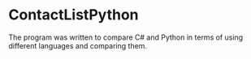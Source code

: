 # ContactListPython

The program was written to compare C# and Python in terms of using different languages and comparing them.

